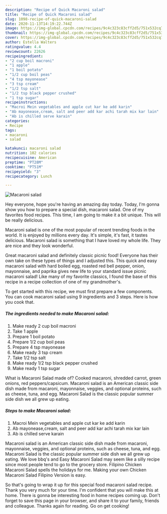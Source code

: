 ```yaml
---
description: "Recipe of Quick Macaroni salad"
title: "Recipe of Quick Macaroni salad"
slug: 1098-recipe-of-quick-macaroni-salad
date: 2020-11-13T14:19:22.744Z
image: https://img-global.cpcdn.com/recipes/9c4c323c83cff2d5/751x532cq70/macaroni-salad-recipe-main-photo.jpg
thumbnail: https://img-global.cpcdn.com/recipes/9c4c323c83cff2d5/751x532cq70/macaroni-salad-recipe-main-photo.jpg
cover: https://img-global.cpcdn.com/recipes/9c4c323c83cff2d5/751x532cq70/macaroni-salad-recipe-main-photo.jpg
author: Estella Walters
ratingvalue: 4.4
reviewcount: 22626
recipeingredient:
- "2 cup boil macroni"
- "1 apple"
- "1 boil potato"
- "1/2 cup boil peas"
- "4 tsp mayonease"
- "3 tsp cream"
- "1/2 tsp salt"
- "1/2 tsp black pepper crushed"
- "1 tsp sugar"
recipeinstructions:
- "Macroi Mein vegetables and apple cut kar ke add karin"
- "Ab mayonease,cream, salt and peer add kar achi tarah mix kar lain"
- "Ab is chilled serve karain"
categories:
- Recipe
tags:
- macaroni
- salad

katakunci: macaroni salad 
nutrition: 102 calories
recipecuisine: American
preptime: "PT28M"
cooktime: "PT51M"
recipeyield: "3"
recipecategory: Lunch

---
```



![Macaroni salad](https://img-global.cpcdn.com/recipes/9c4c323c83cff2d5/751x532cq70/macaroni-salad-recipe-main-photo.jpg)

Hey everyone, hope you're having an amazing day today. Today, I'm gonna show you how to prepare a special dish, macaroni salad. One of my favorites food recipes. This time, I am going to make it a bit unique. This will be really delicious.

Macaroni salad is one of the most popular of recent trending foods in the world. It is enjoyed by millions every day. It's simple, it's fast, it tastes delicious. Macaroni salad is something that I have loved my whole life. They are nice and they look wonderful.

Great macaroni salad and definitely classic picnic food! Everyone has their own take on these types of things and I adjusted this. This quick and easy macaroni salad with hard boiled egg, roasted red bell pepper, onion, mayonnaise, and paprika gives new life to your standard issue picnic macaroni salad! Like many of my favorite classics, I found the base of this recipe in a recipe collection of one of my grandmother&#39;s.


To get started with this recipe, we must first prepare a few components. You can cook macaroni salad using 9 ingredients and 3 steps. Here is how you cook that.

<!--inarticleads1-->

##### The ingredients needed to make Macaroni salad:

1. Make ready 2 cup boil macroni
1. Take 1 apple
1. Prepare 1 boil potato
1. Prepare 1/2 cup boil peas
1. Prepare 4 tsp mayonease
1. Make ready 3 tsp cream
1. Take 1/2 tsp salt
1. Make ready 1/2 tsp black pepper crushed
1. Make ready 1 tsp sugar


What is Macaroni Salad made of? Cooked macaroni, shredded carrot, green onions, red peppers/capsicum. Macaroni salad is an American classic side dish made from macaroni, mayonnaise, veggies, and optional proteins, such as cheese, tuna, and egg. Macaroni Salad is the classic popular summer side dish we all grew up eating. 

<!--inarticleads2-->

##### Steps to make Macaroni salad:

1. Macroi Mein vegetables and apple cut kar ke add karin
1. Ab mayonease,cream, salt and peer add kar achi tarah mix kar lain
1. Ab is chilled serve karain


Macaroni salad is an American classic side dish made from macaroni, mayonnaise, veggies, and optional proteins, such as cheese, tuna, and egg. Macaroni Salad is the classic popular summer side dish we all grew up eating. We love bbq&#39;s and Easy Macaroni Salad may seem like a silly recipe since most people tend to go to the grocery store. Filipino Chicken Macaroni Salad spells the holidays for me. Making your own Chicken Macaroni Salad Filipino Version is easy. 

So that's going to wrap it up for this special food macaroni salad recipe. Thank you very much for your time. I'm confident that you will make this at home. There is gonna be interesting food in home recipes coming up. Don't forget to save this page in your browser, and share it to your family, friends and colleague. Thanks again for reading. Go on get cooking!
